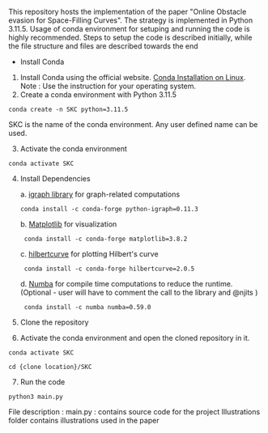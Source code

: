 This repository hosts the implementation of the paper "Online Obstacle evasion for Space-Filling Curves". The strategy is implemented in Python 3.11.5. Usage of conda environment for setuping and running the code is highly recommended. Steps to setup the code is described initially, while the file structure and files are described towards the end

- Install Conda
1. Install Conda using the official website. [Conda Installation on Linux](https://docs.conda.io/projects/conda/en/latest/user-guide/install/linux.html). Note : Use the instruction for your operating system.
2. Create a conda environment with Python 3.11.5
```
conda create -n SKC python=3.11.5
```
SKC is the name of the conda environment. Any user defined name can be used.

3. Activate the conda environment
```
conda activate SKC
```
4. Install Dependencies

    a. [igraph library](https://igraph.org/) for graph-related computations
    ```
    conda install -c conda-forge python-igraph=0.11.3
    ```
    b. [Matplotlib](https://matplotlib.org/) for visualization
    ```
     conda install -c conda-forge matplotlib=3.8.2
    ```
    c. [hilbertcurve](https://pypi.org/project/hilbertcurve/) for plotting Hilbert's curve
    ```
     conda install -c conda-forge hilbertcurve=2.0.5
    ```
    d. [Numba](https://numba.pydata.org/) for compile time computations to reduce the runtime. (Optional - user will have to comment the call to the library and @njits )
    ```
     conda install -c numba numba=0.59.0
    ```

5. Clone the repository

6. Activate the conda environment and open the cloned repository in it.
```
conda activate SKC
```
```
cd {clone location}/SKC
```

7. Run the code
```
python3 main.py
```

File description :
main.py : contains source code for the project
Illustrations folder contains illustrations used in the paper